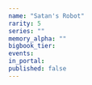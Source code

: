 ```yaml
---
name: "Satan's Robot"
rarity: 5
series: ""
memory_alpha: ""
bigbook_tier:
events:
in_portal:
published: false
---
```


